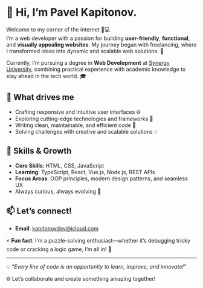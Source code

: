 # 👋 Hi, I’m Pavel Kapitonov.

Welcome to my corner of the internet 🎨💻  
I’m a web developer with a passion for building **user-friendly**, **functional**, and **visually appealing websites**. My journey began with freelancing, where I transformed ideas into dynamic and scalable web solutions. 🚀  

Currently, I’m pursuing a degree in **Web Development** at [Synergy University](https://synergy.ru/abiturientam/programmyi_obucheniya/veb_razrabotka), combining practical experience with academic knowledge to stay ahead in the tech world. 🎓  

## 👀 What drives me  
- Crafting responsive and intuitive user interfaces 🌐  
- Exploring cutting-edge technologies and frameworks 🔧  
- Writing clean, maintainable, and efficient code 🧩  
- Solving challenges with creative and scalable solutions 💡  

## 🌱 Skills & Growth  
- **Core Skills**: HTML, CSS, JavaScript  
- **Learning**: TypeScript, React, Vue.js, Node.js, REST APIs  
- **Focus Areas**: OOP principles, modern design patterns, and seamless UX  
- Always curious, always evolving 🌟  

## 📫 Let’s connect!  
- **Email**: kapitonovdev@icloud.com  

⚡ **Fun fact**: I’m a puzzle-solving enthusiast—whether it’s debugging tricky code or cracking a logic game, I’m all in! 🧩  

---

💡 *“Every line of code is an opportunity to learn, improve, and innovate!”*  

🌐 Let’s collaborate and create something amazing together!
